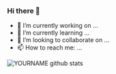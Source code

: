 ### Hi there 👋

- 🔭 I’m currently working on ...
- 🌱 I’m currently learning ...
- 👯 I’m looking to collaborate on ...
- 📫 How to reach me: ...


![YOURNAME github stats](https://github-readme-stats.vercel.app/api?username=ArdaIsirgan1&show_icons=true&hide_border=false)
